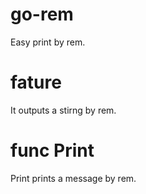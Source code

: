 # go-rem

Easy print by rem.

# fature

It outputs a stirng by rem.

# func Print

Print prints a message by rem.